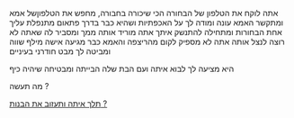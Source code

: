 אתה לוקח את הטלפון של הבחורה הכי שיכורה בחבורה,
מחפש את הטלפוןשל אמא ומתקשר
האמא עונה ומודה לך על האכפתיות ושהיא כבר בדרך
פתאום מתנפלת עליך אחת הבחורות ומתחילה להתנשק איתך
אתה מוריד אותה ממך ומסביר לה שאתה לא רוצה לנצל אותה
אתה לא מספיק לקום מהריצפה והאמא כבר מגיעה
אישה מילף שווה ומביטה לך מבט חודרני בעיניים

היא מציעה לך לבוא איתה ועם הבת שלה הבייתה ומבטיחה שיהיה כיף

מה תעשה ?

[תלך איתה ותעזוב את הבנות ?](goWithTheMom/mom.md)
